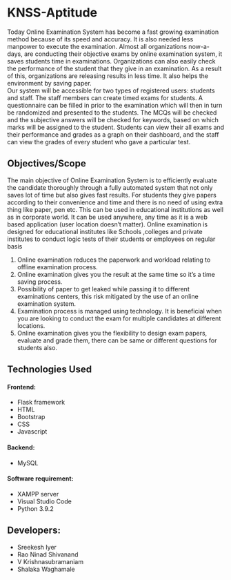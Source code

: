 # KNSS-Aptitude

Today Online Examination System has become a fast growing examination method because of its speed and accuracy. It is also needed less manpower to execute the examination. Almost all organizations now-a-days, are conducting their objective exams by online examination system, it saves students time in examinations. Organizations can also easily check the performance of the student that they give in an examination. As a result of this, organizations are releasing results in less time. It also helps the environment by saving paper.
<br>
Our system will be accessible for two types of registered users: students and staff. The staff  members can create timed exams for students. A questionnaire can be filled in prior to the examination which will then in turn be randomized and presented to the students. The MCQs will be checked and the subjective answers will be checked for keywords, based on which marks will be assigned to the student. Students can view their all exams and their performance and grades as a graph on their dashboard, and the staff can view the grades of every student who gave a particular test. 

## Objectives/Scope

The main objective of Online Examination System is to efficiently evaluate the candidate thoroughly through a fully automated system that not only saves lot of time but also gives fast results. For students they give papers according to their  convenience and time and there is no need of using extra thing like paper, pen etc. This can be used in educational institutions as well as in corporate world. It can be used anywhere, any time as it is a web based application (user location doesn’t matter). Online examination is designed for educational institutes like Schools ,colleges and private institutes to conduct logic tests of their students or employees on regular basis

1. Online examination reduces the paperwork and workload relating to offline examination process.
2. Online examination gives you the result at the same time so it’s a time saving process.
3. Possibility of paper to get leaked while passing it to different examinations centers, this risk mitigated by the use of an online examination system.
4. Examination process is managed using technology. It is beneficial when you are looking to conduct the exam for multiple candidates at different locations.
5. Online examination gives you the flexibility to design exam papers, evaluate and grade them, there can be same or different questions for students also.

## Technologies Used

#### Frontend:

* Flask framework
* HTML
* Bootstrap
* CSS
* Javascript

#### Backend:

* MySQL

#### Software requirement:

* XAMPP server
* Visual Studio Code
* Python 3.9.2

## Developers:

* Sreekesh Iyer
* Rao Ninad Shivanand
* V Krishnasubramaniam
* Shalaka Waghamale


